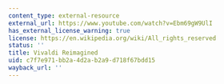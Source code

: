 ```yaml
---
content_type: external-resource
external_url: https://www.youtube.com/watch?v=Ebm69gW9UlI
has_external_license_warning: true
license: https://en.wikipedia.org/wiki/All_rights_reserved
status: ''
title: Vivaldi Reimagined
uid: c7f7e971-bb2a-4d2a-b2a9-d718f67bdd15
wayback_url: ''
---
```

